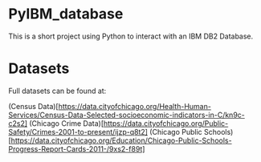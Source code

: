 # PyIBM_database

This is a short project using Python to interact with an IBM DB2 Database.

# Datasets

Full datasets can be found at:

(Census Data)[https://data.cityofchicago.org/Health-Human-Services/Census-Data-Selected-socioeconomic-indicators-in-C/kn9c-c2s2]
(Chicago Crime Data)[https://data.cityofchicago.org/Public-Safety/Crimes-2001-to-present/ijzp-q8t2]
(Chicago Public Schools)[https://data.cityofchicago.org/Education/Chicago-Public-Schools-Progress-Report-Cards-2011-/9xs2-f89t]

